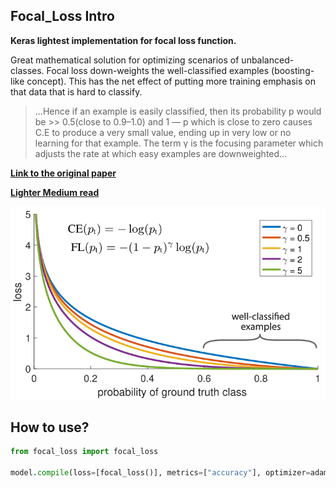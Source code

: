 ## Focal_Loss Intro

**Keras lightest implementation for focal loss function.**

Great mathematical solution for optimizing scenarios of unbalanced-classes.
Focal loss down-weights the well-classified examples (boosting-like concept). 
This has the net effect of putting more training emphasis on that data that is hard to classify. 

>...Hence if an example is easily classified, then its probability p would be >> 0.5(close to 0.9–1.0) and 1 — p which is close to zero causes C.E to produce a very small value, ending up in very low or no learning for that example. The term γ is the focusing parameter which adjusts the rate at which easy examples are downweighted...

**[Link to the original paper](https://arxiv.org/abs/1708.02002)**

**[Lighter Medium read](https://towardsdatascience.com/neural-networks-intuitions-3-focal-loss-for-dense-object-detection-paper-explanation-61bc0205114e)**

![](https://github.com/itamargol/Focal_Loss/blob/master/focal_loss.png)

## How to use?

``` python
from focal_loss import focal_loss

model.compile(loss=[focal_loss()], metrics=["accuracy"], optimizer=adam)

```     

